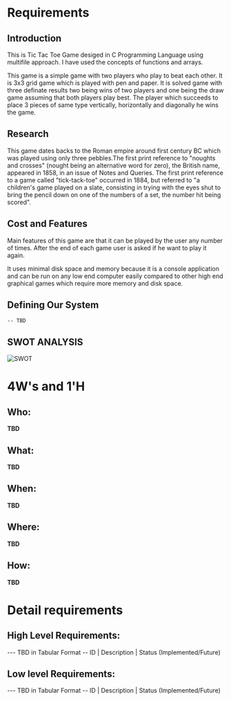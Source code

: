 # Requirements
## Introduction
 This is Tic Tac Toe Game desiged in C Programming Language using multifile approach. I have used the concepts of functions and arrays.
 
 This game is a simple game with two players who play to beat each other. It is 3x3 grid game which is played with pen and paper. It is solved game with three definate results two being wins of two players and one being the draw game assuming that both players play best. The player which succeeds to place 3 pieces of same type vertically, horizontally and diagonally he wins the game.

## Research
  This game dates backs to the Roman empire around first century BC which was played using only three pebbles.The first print reference to "noughts and crosses" (nought being an alternative word for zero), the British name, appeared in 1858, in an issue of Notes and Queries. The first print reference to a game called "tick-tack-toe" occurred in 1884, but referred to "a children's game played on a slate, consisting in trying with the eyes shut to bring the pencil down on one of the numbers of a set, the number hit being scored".

## Cost and Features
 Main features of this game are that it can be played by the user any number of times. After the end of each game user is asked if he want to play it again. 
 
 It uses minimal disk space and memory because it is a console application and can be run on any low end computer easily compared to other high end graphical games which require more memory and disk space.

## Defining Our System
    -- TBD
## SWOT ANALYSIS
 <img src="https://drive.google.com/file/d/1eqaGIBPaf3BGS_Eih_-9tvKumeMe--xt/view?usp=sharing" alt="SWOT">

# 4W&#39;s and 1&#39;H

## Who:

**TBD**

## What:

**TBD**

## When:

**TBD**

## Where:

**TBD**

## How:

**TBD**

# Detail requirements
## High Level Requirements:
--- TBD in Tabular Format 
-- ID | Description | Status (Implemented/Future)


##  Low level Requirements:
--- TBD in Tabular Format 
-- ID | Description | Status (Implemented/Future)

